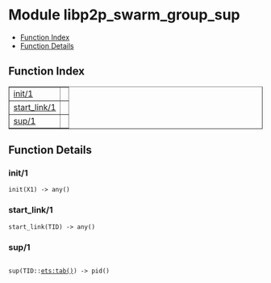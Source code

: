 

# Module libp2p_swarm_group_sup #
* [Function Index](#index)
* [Function Details](#functions)

<a name="index"></a>

## Function Index ##


<table width="100%" border="1" cellspacing="0" cellpadding="2" summary="function index"><tr><td valign="top"><a href="#init-1">init/1</a></td><td></td></tr><tr><td valign="top"><a href="#start_link-1">start_link/1</a></td><td></td></tr><tr><td valign="top"><a href="#sup-1">sup/1</a></td><td></td></tr></table>


<a name="functions"></a>

## Function Details ##

<a name="init-1"></a>

### init/1 ###

`init(X1) -> any()`

<a name="start_link-1"></a>

### start_link/1 ###

`start_link(TID) -> any()`

<a name="sup-1"></a>

### sup/1 ###

<pre><code>
sup(TID::<a href="ets.md#type-tab">ets:tab()</a>) -&gt; pid()
</code></pre>
<br />

